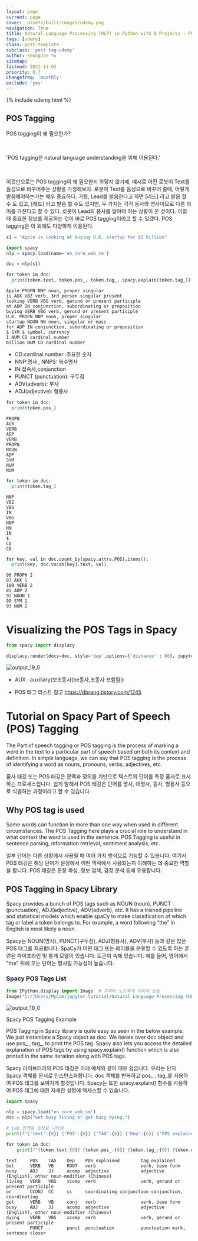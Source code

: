```yaml
---
layout: page
current: page
cover:  assets/built/images/udemy.png
navigation: True
title: Natural Language Processing (NLP) in Python with 8 Projects - POS Tagging
tags: [udemy]  
class: post-template
subclass: 'post tag-udemy'  
author: SeongJae Yu  
sitemap:
lastmod: 2021-11-03
priority: 0.7
changefreq: 'monthly'
exclude: 'yes'
---
```

{% include udemy.html %}

## POS Tagging

POS tagging이 왜 필요한가?

​

'POS tagging은 natural language understanding을 위해 이용된다.'

​

이것만으로는 POS tagging이 왜 필요한지 와닿지 않기에, 예시로 어떤 로봇이 Text를 음성으로 바꾸어주는 상황을 가정해보자. 로봇이 Text를 음성으로 바꾸어 줄때, 어떻게 발음해야하는가는 매우 중요하다. 가령, Lead를 발음한다고 하면 [리드] 라고 발음 할 수 도 있고, [레드] 라고 발음 할 수도 있지만, 두 가지는 각각 동사와 명사이므로 다른 의미를 가진다고 할 수 있다. 로봇이 Lead의 품사를 알아야 하는 상황이 온 것이다. 이럴 때 중요한 정보를 제공하는 것이 바로 POS tagging이라고 할 수 있겠다. POS tagging은 이 외에도 다양하게 이용된다.


```python
s1 = "Apple is looking at buying U.K. startup for $1 billion"
```


```python
import spacy
nlp = spacy.load(name='en_core_web_sm')
```


```python
doc = nlp(s1)
```


```python
for token in doc:
  print(token.text, token.pos_, token.tag_, spacy.explain(token.tag_))
```

    Apple PROPN NNP noun, proper singular
    is AUX VBZ verb, 3rd person singular present
    looking VERB VBG verb, gerund or present participle
    at ADP IN conjunction, subordinating or preposition
    buying VERB VBG verb, gerund or present participle
    U.K. PROPN NNP noun, proper singular
    startup NOUN NN noun, singular or mass
    for ADP IN conjunction, subordinating or preposition
    $ SYM $ symbol, currency
    1 NUM CD cardinal number
    billion NUM CD cardinal number


- CD:cardinal number :주요한 숫자
- NNP:명사 , NNPS: 복수명사
- IN:접속사,conjunction
- PUNCT (punctuation): 구두점
- ADV(adverb): 부사
- ADJ(adjective): 형용사




```python
for token in doc:
  print(token.pos_)
```

    PROPN
    AUX
    VERB
    ADP
    VERB
    PROPN
    NOUN
    ADP
    SYM
    NUM
    NUM



```python
for token in doc:
  print(token.tag_)
```

    NNP
    VBZ
    VBG
    IN
    VBG
    NNP
    NN
    IN
    $
    CD
    CD



```python
for key, val in doc.count_by(spacy.attrs.POS).items():
  print(key, doc.vocab[key].text, val)
```

    96 PROPN 2
    87 AUX 1
    100 VERB 2
    85 ADP 2
    92 NOUN 1
    99 SYM 1
    93 NUM 2


# Visualizing the POS Tags in Spacy



```python
from spacy import displacy
```


```python
displacy.render(docs=doc, style='dep',options={'distance' : 80}, jupyter=True)
```
![output_19_0](./img/udemy/20211103_152133_1.png)



- AUX : auxiliary(보조동사(be동사,조동사 포함됨))

- POS 태그 리스트 참고
  https://dbrang.tistory.com/1245

# Tutorial on Spacy Part of Speech (POS) Tagging


The Part of speech tagging or POS tagging is the process of marking a word in the text to a particular part of speech based on both its context and definition. In simple language, we can say that POS tagging is the process of identifying a word as nouns, pronouns, verbs, adjectives, etc.

품사 태깅 또는 POS 태깅은 문맥과 정의를 기반으로 텍스트의 단어를 특정 품사로 표시하는 프로세스입니다. 쉽게 말해서 POS 태깅은 단어를 명사, 대명사, 동사, 형용사 등으로 식별하는 과정이라고 할 수 있습니다.

## Why POS tag is used

Some words can function in more than one way when used in different circumstances. The POS Tagging here plays a crucial role to understand in what context the word is used in the sentence. POS Tagging is useful in sentence parsing, information retrieval, sentiment analysis, etc.


일부 단어는 다른 상황에서 사용될 때 여러 가지 방식으로 기능할 수 있습니다. 여기서 POS 태깅은 해당 단어가 문장에서 어떤 맥락에서 사용되는지 이해하는 데 중요한 역할을 합니다. POS 태깅은 문장 파싱, 정보 검색, 감정 분석 등에 유용합니다.

## POS Tagging in Spacy Library

Spacy provides a bunch of POS tags such as NOUN (noun), PUNCT (punctuation), ADJ(adjective), ADV(adverb), etc. It has a trained pipeline and statistical models which enable spaCy to make classification of which tag or label a token belongs to. For example, a word following “the” in English is most likely a noun.

Spacy는 NOUN(명사), PUNCT(구두점), ADJ(형용사), ADV(부사) 등과 같은 많은 POS 태그를 제공합니다. SpaCy가 어떤 태그 또는 레이블을 분류할 수 있도록 하는 훈련된 파이프라인 및 통계 모델이 있습니다. 토큰이 속해 있습니다. 예를 들어, 영어에서 "the" 뒤에 오는 단어는 명사일 가능성이 높습니다.

### Spacy POS Tags List



```python
from IPython.display import Image  # 주피터 노트북에 이미지 삽입
Image("C://Users/MyCom/jupyter-tutorial/Natural Language Processing (NLP) in Python with 8 Projects/data/20211103_144905_1.png")
```





![output_19_0](./img/udemy/output_19_0.png)




Spacy POS Tagging Example

POS Tagging in Spacy library is quite easy as seen in the below example. We just instantiate a Spacy object as doc. We iterate over doc object and use pos_ , tag_, to print the POS tag. Spacy also lets you access the detailed explanation of POS tags by using spacy.explain() function which is also printed in the same iteration along with POS tags.

Spacy 라이브러리의 POS 태깅은 아래 예제와 같이 매우 쉽습니다. 우리는 단지 Spacy 객체를 문서로 인스턴스화합니다. doc 객체를 반복하고 pos_ , tag_를 사용하여 POS 태그를 보여지게 할것입니다. Spacy는 또한 spacy.explain() 함수를 사용하여 POS 태그에 대한 자세한 설명에 액세스할 수 있습니다.


```python
import spacy

nlp = spacy.load("en_core_web_sm")
doc = nlp("Get busy living or get busy dying.")

# tab 간격을 숫자로 나타냄
print(f"{'text':{8}} {'POS':{6}} {'TAG':{6}} {'Dep':{6}} {'POS explained':{20}} {'tag explained'} ")

for token in doc:
    print(f"{token.text:{8}} {token.pos_:{6}} {token.tag_:{6}} {token.dep_:{6}} {spacy.explain(token.pos_):{20}} {spacy.explain(token.tag_)}")
```

    text     POS    TAG    Dep    POS explained        tag explained 
    Get      VERB   VB     ROOT   verb                 verb, base form
    busy     ADJ    JJ     acomp  adjective            adjective (English), other noun-modifier (Chinese)
    living   VERB   VBG    xcomp  verb                 verb, gerund or present participle
    or       CCONJ  CC     cc     coordinating conjunction conjunction, coordinating
    get      VERB   VB     conj   verb                 verb, base form
    busy     ADJ    JJ     acomp  adjective            adjective (English), other noun-modifier (Chinese)
    dying    VERB   VBG    xcomp  verb                 verb, gerund or present participle
    .        PUNCT  .      punct  punctuation          punctuation mark, sentence closer
    
